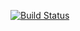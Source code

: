 [![Build Status](https://travis-ci.com/as2569/Simple-Calc.svg?branch=master)](https://travis-ci.com/as2569/Simple-Calc)
